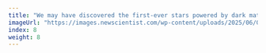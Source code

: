 ```yaml
---
title: "We may have discovered the first-ever stars powered by dark matter"
imageUrl: "https://images.newscientist.com/wp-content/uploads/2025/06/06101130/SEI_254497072.jpg?width=788"
index: 8
weight: 8
---
```

